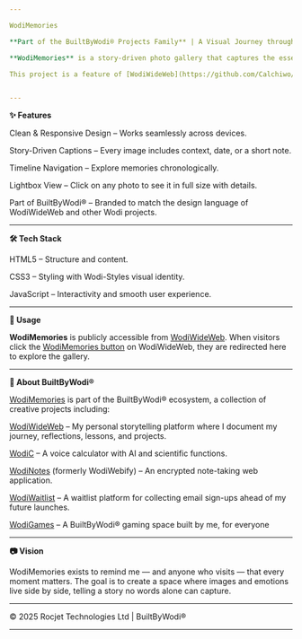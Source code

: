 ```yaml
---

WodiMemories

**Part of the BuiltByWodi® Projects Family** | A Visual Journey through moments, milestones, and memories.

**WodiMemories** is a story-driven photo gallery that captures the essence of my life’s journey — from humble beginnings to meaningful milestones. Built with simplicity, emotion, and elegance, it’s designed to be more than just a collection of images. Every picture tells a story, and every story is a piece of the bigger picture that is me.

This project is a feature of [WodiWideWeb](https://github.com/Calchiwo/WodiWideWeb), but it lives as its own independent site and GitHub repository for flexibility, scalability, and creative freedom.


---
```


**✨ Features**

Clean & Responsive Design – Works seamlessly across devices.

Story-Driven Captions – Every image includes context, date, or a short note.

Timeline Navigation – Explore memories chronologically.

Lightbox View – Click on any photo to see it in full size with details.

Part of BuiltByWodi® – Branded to match the design language of WodiWideWeb and other Wodi projects.



---

**🛠️ Tech Stack**

HTML5 – Structure and content.

CSS3 – Styling with Wodi-Styles visual identity.

JavaScript – Interactivity and smooth user experience.



---

**🚀 Usage**

**WodiMemories** is publicly accessible from [WodiWideWeb](https://wodimemories.netlify.app).
When visitors click the [WodiMemories button](https://wodimemories.netlify.app) on WodiWideWeb, they are redirected here to explore the gallery.


---

**📌 About BuiltByWodi®**

[WodiMemories](https://wodimemories.netlify.app) is part of the BuiltByWodi® ecosystem, a collection of creative projects including:

[WodiWideWeb](https://wodiwideweb.netlify.app) – My personal storytelling platform where I document my journey, reflections, lessons, and projects.

[WodiC](https://github.com/Calchiwo/WodiC) – A voice calculator with AI and scientific functions.

[WodiNotes](https://github.com/Calchiwo/WodiWebify) (formerly WodiWebify) – An encrypted note-taking web application.

[WodiWaitlist](https://wodiwaitlist.netlify.app) – A waitlist platform for collecting email sign-ups ahead of my future launches.

[WodiGames](https://wodiwaitlist.netlify.app) – A BuiltByWodi® gaming space built by me, for everyone 



---

**📷 Vision**

WodiMemories exists to remind me — and anyone who visits — that every moment matters.
The goal is to create a space where images and emotions live side by side, telling a story no words alone can capture.


---

© 2025 Rocjet Technologies Ltd | BuiltByWodi®


---
